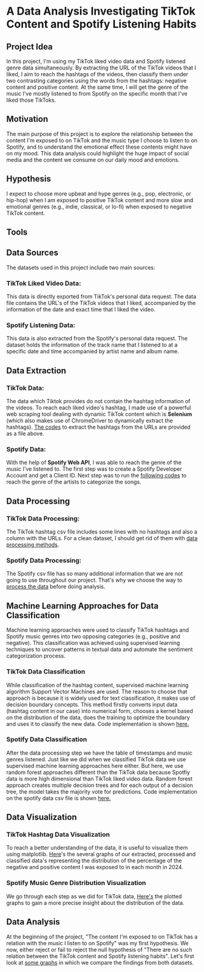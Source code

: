# A Data Analysis Investigating TikTok Content and Spotify Listening Habits
## Project Idea

In this project, I'm using my TikTok liked video data and Spotify listened genre data simultaneously. By extracting the URL of the TikTok videos that I liked, I aim to reach the hashtags of the videos, then classify them under two contrasting categories using the words from the hashtags: negative content and positive content. At the same time, I will get the genre of the music I’ve mostly listened to from Spotify on the specific month that I've liked those TikToks.



## Motivation

The main purpose of this project is to explore the relationship between the content I'm exposed to on TikTok and the music type I choose to listen to on Spotify, and to understand the emotional effect these contents might have on my mood. This data analysis could highlight the huge impact of social media and the content we consume on our daily mood and emotions.

## Hypothesis

I expect to choose more upbeat and hype genres (e.g., pop, electronic, or hip-hop) when I am exposed to positive TikTok content and more slow and emotional genres (e.g., indie, classical, or lo-fi) when exposed to negative TikTok content.

## Tools

## Data Sources

The datasets used in this project include two main sources:

### TikTok Liked Video Data:
This data is directly exported from TikTok's personal data request. The data file contains the URL's of the TikTok videos that I liked, accompanied by the information of the date and exact time that I liked the video. 


### Spotify Listening Data:
This data is also extracted from the Spotify's personal data request. The dataset holds the information of the track name that I listened to at a specific date and time accompanied by artist name and album name. 




## Data Extraction
### TikTok Data:

The data which Tiktok provides do not contain the hashtag information of the videos. To reach each liked video's hashtag, I made use of a powerful web scraping tool dealing with dynamic TikTok content which is **Selenium** (which also makes use of ChromeDriver to dynamically extract the hashtags). [The codes](Tiktok_Hashtag_Extract.py) to extract the hashtags from the URLs are provided as a file above.


### Spotify Data:

With the help of **Spotify Web API**, I was able to reach the genre of the music I've listened to. The first step was to create a Spotify Developer Account and get a Client ID. Next step was to run the [following codes](Spotify_genre_extract.py) to reach the genre of the artists to categorize the songs.

## Data Processing

### TikTok Data Processing:
The TikTok hashtag csv file includes some lines with no hashtags and also a column with the URLs. For a clean dataset, I should get rid of them with [data processing methods](Tiktok_data_process.ipynb).

### Spotify Data Processing:
The Spotify csv file has so many additional information that we are not going to use throughout our project. That's why we choose the way to [process the data](Spotify_data_process.ipynb) before doing analysis.

## Machine Learning Approaches for Data Classification
Machine learning approaches were used to classify TikTok hashtags and Spotify music genres into two opposing categories (e.g., positive and negative). This classification was achieved using supervised learning techniques to uncover patterns in textual data and automate the sentiment categorization process.

### TikTok Data Classification
While classification of the hashtag content, supervised machine learning algorithm Support Vector Machines are used. The reason to choose that approach is because it is widely used for text classification, it makes use of decision boundary concepts. This method firstly converts input data (hashtag content in our case) into numerical form, chooses a kernel based on the distribution of the data, does the training to optimize the boundary and uses it to classify the new data. Code implementation is shown [here.](tiktok_data_classification.ipynb)

### Spotify Data Classification
After the data processing step we have the table of timestamps and music genres listened. Just like we did when we classified TikTok data we use supervised machine learning approaches here either. But here, we use random forest approaches different than the TikTok data because Spotfiy data is more high dimensional than TikTok liked video data. Random forest approach creates multiple decision trees and for each output of a decision tree, the model takes the majority vote for predictions. Code implementation on the spotify data csv file is shown [here.](spotify_data_classification.ipynb)

## Data Visualization
### TikTok Hashtag Data Visualization
To reach a better understanding of the data, it is useful to visualize them using matplotlib. [Here](tiktok_visualization.ipynb)'s the several graphs of our extracted, processed and classified data's representing the distribution of the percentage of the negative and positive content I was exposed to in each month in 2024.

### Spotify Music Genre Distribution Visualization
We go through each step as we did for TikTok data, [Here's](spotify_data_visualization.ipynb) the plotted graphs to gain a more precise insight about the distribution of the data. 

## Data Analysis
At the beginning of the project, "The content I'm exposed to on TikTok has a relation with the music I listen to on Spotify" was my first hypothesis. We now, either reject or fail to reject the null hypothesis of "There are no such relation between the TikTok content and Spotify listening habits". Let's first look at [some graphs](sentiment_comparison.ipynb) in which we compare the findings from both datasets. 
